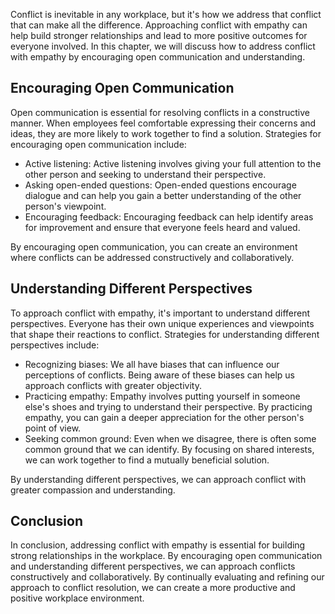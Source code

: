 
Conflict is inevitable in any workplace, but it's how we address that conflict that can make all the difference. Approaching conflict with empathy can help build stronger relationships and lead to more positive outcomes for everyone involved. In this chapter, we will discuss how to address conflict with empathy by encouraging open communication and understanding.

Encouraging Open Communication
------------------------------

Open communication is essential for resolving conflicts in a constructive manner. When employees feel comfortable expressing their concerns and ideas, they are more likely to work together to find a solution. Strategies for encouraging open communication include:

* Active listening: Active listening involves giving your full attention to the other person and seeking to understand their perspective.
* Asking open-ended questions: Open-ended questions encourage dialogue and can help you gain a better understanding of the other person's viewpoint.
* Encouraging feedback: Encouraging feedback can help identify areas for improvement and ensure that everyone feels heard and valued.

By encouraging open communication, you can create an environment where conflicts can be addressed constructively and collaboratively.

Understanding Different Perspectives
------------------------------------

To approach conflict with empathy, it's important to understand different perspectives. Everyone has their own unique experiences and viewpoints that shape their reactions to conflict. Strategies for understanding different perspectives include:

* Recognizing biases: We all have biases that can influence our perceptions of conflicts. Being aware of these biases can help us approach conflicts with greater objectivity.
* Practicing empathy: Empathy involves putting yourself in someone else's shoes and trying to understand their perspective. By practicing empathy, you can gain a deeper appreciation for the other person's point of view.
* Seeking common ground: Even when we disagree, there is often some common ground that we can identify. By focusing on shared interests, we can work together to find a mutually beneficial solution.

By understanding different perspectives, we can approach conflict with greater compassion and understanding.

Conclusion
----------

In conclusion, addressing conflict with empathy is essential for building strong relationships in the workplace. By encouraging open communication and understanding different perspectives, we can approach conflicts constructively and collaboratively. By continually evaluating and refining our approach to conflict resolution, we can create a more productive and positive workplace environment.
